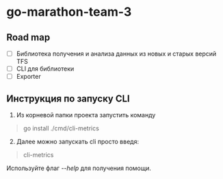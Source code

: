 # go-marathon-team-3

## Road map

- [ ] Библиотека получения и анализа данных из новых и старых версий TFS
- [ ] CLI для библиотеки
- [ ] Exporter

## Инструкция по запуску CLI

1. Из корневой папки проекта запустить команду
> go install ./cmd/cli-metrics
2. Далее можно запускать cli просто введя:
> cli-metrics

Используйте флаг *--help* для получения помощи.